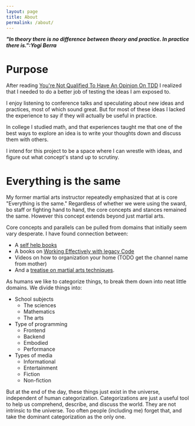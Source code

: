 ```yaml
---
layout: page
title: About
permalink: /about/
---
```

***"In theory there is no difference between theory and practice. In practice there is.":Yogi Berra***

# Purpose
After reading [You're Not Qualified To Have An Opinion On TDD](https://blog.boot.dev/clean-code/youre-not-qualified-for-tech-opinions/)
I realized that I needed to do a better job of testing the ideas I am exposed to.

I enjoy listening to conference talks and speculating about new ideas and practices, most of which sound great.
But for most of these ideas I lacked the experience to say if they will actually be useful in practice.

In college I studied math, and that experiences taught me that one of the best ways to explore an idea is to write your thoughts down and discuss them with others.

I intend for this project to be a space where I can wrestle with ideas, and figure out what concept's stand up to scrutiny.

# Everything is the same
My former martial arts instructor repeatedly emphasized that at is core "Everything is the same." 
Regardless of whether we were using the sward, bo staff or fighting hand to hand, the core concepts and stances remained the same.
However this concept extends beyond just martial arts.

Core concepts and parallels can be pulled from domains that initially seem vary desperate.
I have found connection between:
- A [self help books](https://www.goodreads.com/book/show/36072.The_7_Habits_of_Highly_Effective_People?from_search=true&from_srp=true&qid=iq7dwHp4UL&rank=1)
- A books on [Working Effectively with legacy Code](https://www.goodreads.com/book/show/44919.Working_Effectively_with_Legacy_Code)
- Videos on how to organization your home (TODO get the channel name from mother)
- And a [treatise on martial arts techniques](https://www.goodreads.com/book/show/50644468-through-dragonfly-eyes).

As humans we like to categorize things, to break them down into neat little domains. 
We divide things into:
- School subjects
    - The sciences
    - Mathematics
    - The arts
- Type of programming
    - Frontend
    - Backend
    - Embodied
    - Performance
- Types of media
    - Informational
    - Entertainment
    - Fiction
    - Non-fiction

But at the end of the day, these things just exist in the universe, independent of human categorization.
Categorizations are just a useful tool to help us comprehend, describe, and discuss the world. 
They are not intrinsic to the universe. Too often people (including me) forget that, and take the dominant categorization as the only one.
